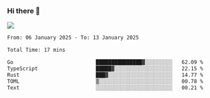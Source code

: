 ### Hi there 👋️

![](https://komarev.com/ghpvc/?username=Loner1024)

<!--START_SECTION:waka-->

```txt
From: 06 January 2025 - To: 13 January 2025

Total Time: 17 mins

Go                           ███████████████▓░░░░░░░░░   62.09 %
TypeScript                   █████▓░░░░░░░░░░░░░░░░░░░   22.15 %
Rust                         ███▓░░░░░░░░░░░░░░░░░░░░░   14.77 %
TOML                         ▒░░░░░░░░░░░░░░░░░░░░░░░░   00.78 %
Text                         ░░░░░░░░░░░░░░░░░░░░░░░░░   00.21 %
```

<!--END_SECTION:waka-->




